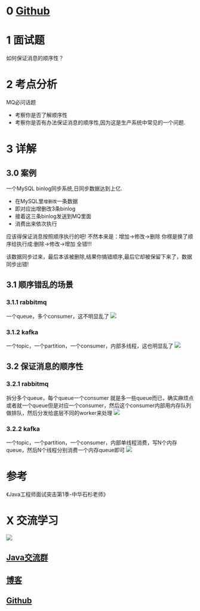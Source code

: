 
# 0 [Github](https://github.com/Wasabi1234)

# 1 面试题

如何保证消息的顺序性？

# 2 考点分析
MQ必问话题
- 考察你是否了解顺序性
- 考察你是否有办法保证消息的顺序性,因为这是生产系统中常见的一个问题.

# 3 详解
## 3.0 案例
一个MySQL binlog同步系统,日同步数据达到上亿.

- 在MySQL里`增删改`一条数据
- 即对应出增删改3条binlog
- 接着这三条binlog发送到MQ里面
- 消费出来依次执行

应该得保证消息按照顺序执行的吧!
不然本来是：增加->修改->删除
你楞是换了顺序给执行成:删除->修改->增加
全错!!!

该数据同步过来，最后本该被删除,结果你搞错顺序,最后它却被保留下来了，数据同步出错!

## 3.1 顺序错乱的场景
### 3.1.1 rabbitmq
一个queue，多个consumer，这不明显乱了
![](https://uploadfiles.nowcoder.com/files/20190625/5088755_1561478162632_2019062514582939.png)
### 3.1.2  kafka
一个topic，一个partition，一个consumer，内部多线程，这也明显乱了
![](https://uploadfiles.nowcoder.com/files/20190625/5088755_1561478162743_20190625154839683.png)

## 3.2 保证消息的顺序性
### 3.2.1 rabbitmq
拆分多个queue，每个queue一个consumer
就是多一些queue而已，确实麻烦点
或者就一个queue但是对应一个consumer，然后这个consumer内部用内存队列做排队，然后分发给底层不同的worker来处理
![](https://uploadfiles.nowcoder.com/files/20190625/5088755_1561478162589_20190625154145295.png)

### 3.2.2 kafka
一个topic，一个partition，一个consumer，内部单线程消费，写N个内存queue，然后N个线程分别消费一个内存queue即可
![](https://uploadfiles.nowcoder.com/files/20190625/5088755_1561478162731_20190625155015191.png)

# 参考
《Java工程师面试突击第1季-中华石杉老师》

# X 交流学习
![](https://img-blog.csdnimg.cn/20190504005601174.jpg)
## [Java交流群](https://jq.qq.com/?_wv=1027&k=5UB4P1T)
## [博客](http://www.shishusheng.com)
## [Github](https://github.com/Wasabi1234)